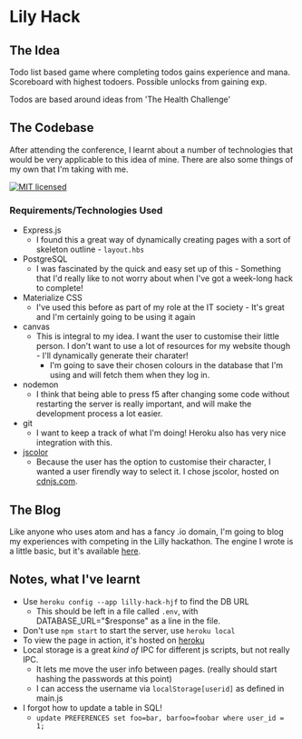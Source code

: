 # Lily Hack

## The Idea
Todo list based game where completing todos gains experience and mana. Scoreboard with highest todoers. Possible unlocks from gaining exp.

Todos are based around ideas from 'The Health Challenge'

## The Codebase
After attending the conference, I learnt about a number of technologies that would be very applicable to this idea of mine. There are also some things of my own that I'm taking with me.

[![MIT licensed](https://img.shields.io/badge/license-MIT-blue.svg)](https://raw.githubusercontent.com/hyperium/hyper/master/LICENSE)


### Requirements/Technologies Used
- Express.js
  * I found this a great way of dynamically creating pages with a sort of skeleton outline - ```layout.hbs```
- PostgreSQL
  * I was fascinated by the quick and easy set up of this - Something that I'd really like to not worry about when I've got a week-long hack to complete!
- Materialize CSS
  * I've used this before as part of my role at the IT society - It's great and I'm certainly going to be using it again
- canvas
  * This is integral to my idea. I want the user to customise their little person. I don't want to use a lot of resources for my website though - I'll dynamically generate their charater!
    - I'm going to save their chosen colours in the database that I'm using and will fetch them when they log in.
- nodemon
  * I think that being able to press f5 after changing some code without restarting the server is really important, and will make the development process a lot easier.
- git
  * I want to keep a track of what I'm doing! Heroku also has very nice integration with this.
- [jscolor](http://www.jscolor.com/)
  * Because the user has the option to customise their character, I wanted a user firendly way to select it. I chose jscolor, hosted on [cdnjs.com](www.cdnjs.com).

## The Blog
Like anyone who uses atom and has a fancy .io domain, I'm going to blog my experiences with competing in the Lilly hackathon. The engine I wrote is a little basic, but it's available [here](https://hjf.io/blog/blog.php).


## Notes, what I've learnt

- Use ```heroku config --app lilly-hack-hjf``` to find the DB URL
  * This should be left in a file called ```.env```, with DATABASE_URL="$response" as a line in the file.
- Don't use ```npm start``` to start the server, use ```heroku local```
- To view the page in action, it's hosted on [heroku](http://lilly-hack-hjf.herokuapp.com)
- Local storage is a great *kind of* IPC for different js scripts, but not really IPC.
  * It lets me move the user info between pages. (really should start hashing the passwords at this point)
  * I can access the username via ```localStorage[userid]``` as defined in main.js
- I forgot how to update a table in SQL!
  * ```update PREFERENCES set foo=bar, barfoo=foobar where user_id = 1;```
